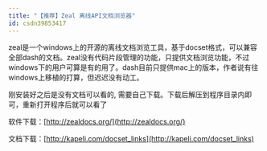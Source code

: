 ```yaml
---
title: "【推荐】Zeal 离线API文档浏览器"
id: csdn39853417
---
```


zeal是一个windows上的开源的离线文档浏览工具，基于docset格式，可以兼容全部dash的文档。zeal没有代码片段管理的功能，只提供文档浏览功能，不过windows下的用户可算是有的用了。dash目前只提供mac上的版本，作者说有往windows上移植的打算，但迟迟没有动工。

刚安装好之后是没有文档可以看的, 需要自己下载。下载后解压到程序目录内即可，重新打开程序后就可以看了

软件下载：[http://zealdocs.org/](http://zealdocs.org/)

文档下载：[http://kapeli.com/docset_links](http://kapeli.com/docset_links)